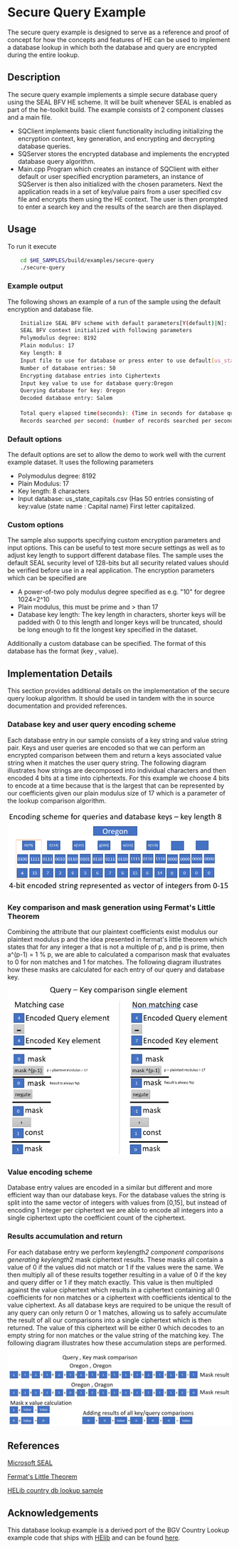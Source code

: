# Secure Query Example

The secure query example is designed to serve as a reference and proof of concept for how the concepts and features of HE can be used to implement a database lookup in which both the database and query are encrypted during the entire lookup.

## Description
The secure query example implements a simple secure database query using the SEAL BFV HE scheme.
It will be built whenever SEAL is enabled as part of the he-toolkit build.
The example consists of 2 component classes and a main file.
 - SQClient implements basic client functionality including initializing the encryption context, key generation, and encrypting and decrypting database queries.
 - SQServer stores the encrypted database and implements the encrypted database query algorithm.
 - Main.cpp Program which creates an instance of SQClient with either default or user specified encryption parameters, an instance of SQServer is then also initialized with the chosen parameters. Next the application reads in a set of key/value pairs from a user specified csv file and encrypts them using the HE context. The user is then prompted to enter a search key and the results of the search are then displayed.

## Usage

To run it execute
```bash
	cd $HE_SAMPLES/build/examples/secure-query
	./secure-query
```
### Example output

The following shows an example of a run of the sample using the default encryption and database file.
```bash
	Initialize SEAL BFV scheme with default parameters[Y(default)|N]:
	SEAL BFV context initialized with following parameters
	Polymodulus degree: 8192
	Plain modulus: 17
	Key length: 8
	Input file to use for database or press enter to use default[us_state_capitals.csv]:
	Number of database entries: 50
	Encrypting database entries into Ciphertexts
	Input key value to use for database query:Oregon
	Querying database for key: Oregon
	Decoded database entry: Salem

	Total query elapsed time(seconds): (Time in seconds for database query)
	Records searched per second: (number of records searched per second)
```

### Default options

The default options are set to allow the demo to work well with the current example dataset. It uses the following parameters
 - Polymodulus degree: 8192
 - Plain Modulus: 17
 - Key length: 8 characters
 - Input database: us_state_capitals.csv (Has 50 entries consisting of key:value (state name : Capital name) First letter capitalized.

### Custom options

The sample also supports specifying custom encryption parameters and input options. This can be useful to test more secure settings as well as to adjust key length to support different database files. The sample uses the default SEAL security level of 128-bits but all security related values should be verified before use in a real application.
The encryption parameters which can be specified are
 - A power-of-two poly modulus degree specified as e.g. "10" for degree 1024=2^10
 - Plain modulus, this must be prime and > than 17
 - Database key length: The key length in characters, shorter keys will be padded with 0 to this length and longer keys will be truncated, should be long enough to fit the longest key specified in the dataset.

Additionally a custom database can be specified. The format of this database has the format (key , value).

## Implementation Details

This section provides additional details on the implementation of the secure query lookup algorithm. It should be used in tandem with the in source 
documentation and provided references. 

### Database key and user query encoding scheme

Each database entry in our sample consists of a key string and value string pair. Keys and user queries are encoded so that we can perform an encrypted
comparison between them and return a keys associated value string when it matches the user query string. The following diagram illustrates how strings are 
decomposed into individual characters and then encoded 4 bits at a time into ciphertexts. For this example we choose 4 bits to encode at a time because that is the largest that can be represented by our coefficients given our plain modulus size of 17 which is a parameter of the lookup comparison algorithm. 

![encoding_diagram](images/encoding_diagram.png)

### Key comparison and mask generation using Fermat's Little Theorem

Combining the attribute that our plaintext coefficients exist modulus our plaintext modulus p and the idea presented in fermat's 
little theorem which states that for any integer a that is not a multiple of p, and p is prime, then a^(p-1) = 1 % p, we are able to 
calculated a comparison mask that evaluates to 0 for non matches and 1 for matches. The following diagram illustrates how these 
masks are calculated for each entry of our query and database key.

![Query Key comparison](images/query_key_comparison.png)

### Value encoding scheme

Database entry values are encoded in a similar but different and more efficient way than our database keys. For the database values 
the string is split into the same vector of integers with values from [0,15], but instead of encoding 1 integer per ciphertext we are
able to encode all integers into a single ciphertext upto the coefficient count of the ciphertext.

### Results accumulation and return
For each database entry we perform keylength*2 component comparisons generating keylength*2 mask ciphertext results. These masks all contain a value of 0 if the values did not match or 1 if the values were the same. We then multiply all of these results together resulting in a value of 0 if the key and query differ or 1 if they match exactly. This value is then multipled against the value 
ciphertext which results in a ciphertext containing all 0 coefficients for non matches or a ciphertext with coefficients identical to 
the value ciphertext. As all database keys are required to be unique the result of any query can only return 0 or 1 matches, allowing us to safely accumulate the result of all our comparisons into a single ciphertext which is then returned. The value of this ciphertext will
be either 0 which decodes to an empty string for non matches or the value string of the matching key. The following diagram illustrates how these accumulation steps are performed.

![Mask comparison](images/mask_comparison.png)



## References

[Microsoft SEAL](https://github.com/microsoft/SEAL)

[Fermat's Little Theorem](https://en.wikipedia.org/wiki/Fermat%27s_little_theorem)

[HELib country db lookup sample](https://github.com/homenc/HElib/tree/master/examples/BGV_country_db_lookup)

## Acknowledgements

This database lookup example is a derived port of the BGV Country Lookup example code that ships with [HElib](https://github.com/homenc/HElib) and can be found [here](https://github.com/homenc/HElib/tree/master/examples/BGV_country_db_lookup).
